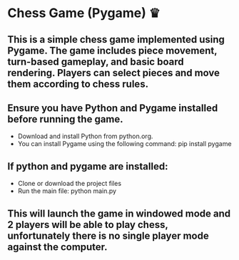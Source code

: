 # Chess Game (Pygame) ♛

## This is a simple chess game implemented using Pygame. The game includes piece movement, turn-based gameplay, and basic board rendering. Players can select pieces and move them according to chess rules.

## Ensure you have Python and Pygame installed before running the game.
- Download and install Python from python.org.
- You can install Pygame using the following command: pip install pygame

## If python and pygame are installed:
- Clone or download the project files
- Run the main file: python main.py
## This will launch the game in windowed mode and 2 players will be able to play chess, unfortunately there is no single player mode against the computer.  


